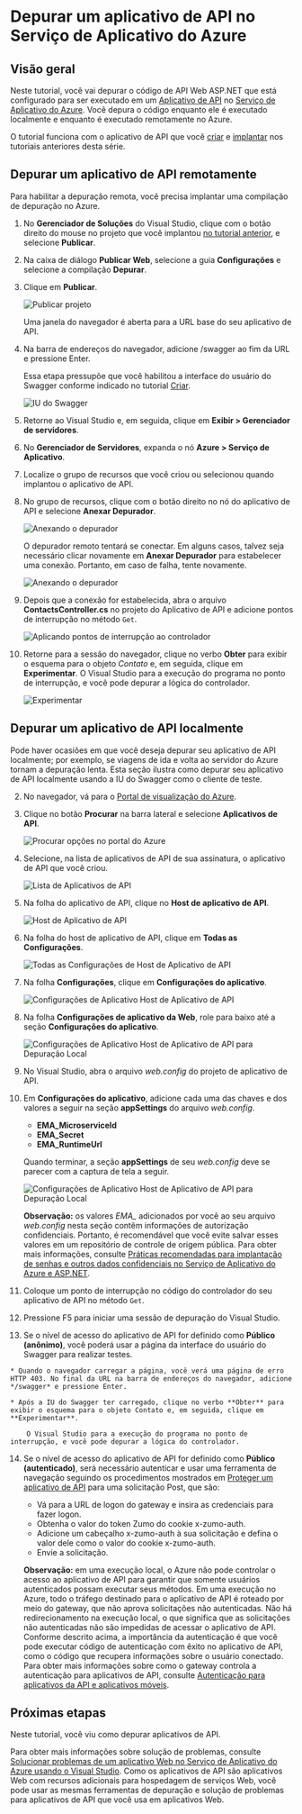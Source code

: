 <properties 
	pageTitle="Depurar um aplicativo de API no Serviço de Aplicativo do Azure" 
	description="Saiba como depurar um aplicativo de API enquanto ele é executado no Serviço de Aplicativo do Azure, usando o Visual Studio." 
	services="app-service\api" 
	documentationCenter=".net" 
	authors="bradygaster" 
	manager="wpickett" 
	editor="jimbe"/>

<tags 
	ms.service="app-service-api" 
	ms.workload="web" 
	ms.tgt_pltfrm="dotnet" 
	ms.devlang="na" 
	ms.topic="article" 
	ms.date="10/08/2015" 
	ms.author="tdykstra"/>

# Depurar um aplicativo de API no Serviço de Aplicativo do Azure

## Visão geral

Neste tutorial, você vai depurar o código de API Web ASP.NET que está configurado para ser executado em um [Aplicativo de API](app-service-api-apps-why-best-platform.md) no [Serviço de Aplicativo do Azure](../app-service/app-service-value-prop-what-is.md). Você depura o código enquanto ele é executado localmente e enquanto é executado remotamente no Azure.

O tutorial funciona com o aplicativo de API que você [criar](app-service-dotnet-create-api-app.md) e [implantar](app-service-dotnet-deploy-api-app.md) nos tutoriais anteriores desta série.

## Depurar um aplicativo de API remotamente 

Para habilitar a depuração remota, você precisa implantar uma compilação de depuração no Azure.

1. No **Gerenciador de Soluções** do Visual Studio, clique com o botão direito do mouse no projeto que você implantou [no tutorial anterior](app-service-dotnet-deploy-api-app.md), e selecione **Publicar**.

2. Na caixa de diálogo **Publicar Web**, selecione a guia **Configurações** e selecione a compilação **Depurar**.

4. Clique em **Publicar**.

	![Publicar projeto](./media/app-service-api-dotnet-debug/rd-debug-publish.png)

	Uma janela do navegador é aberta para a URL base do seu aplicativo de API.

4. Na barra de endereços do navegador, adicione /swagger ao fim da URL e pressione Enter.

	Essa etapa pressupõe que você habilitou a interface do usuário do Swagger conforme indicado no tutorial [Criar](app-service-dotnet-create-api-app.md).

	![IU do Swagger](./media/app-service-api-dotnet-debug/rd-swagger-ui.png)

5. Retorne ao Visual Studio e, em seguida, clique em **Exibir > Gerenciador de servidores**.

6. No **Gerenciador de Servidores**, expanda o nó **Azure > Serviço de Aplicativo**.

7. Localize o grupo de recursos que você criou ou selecionou quando implantou o aplicativo de API.

8. No grupo de recursos, clique com o botão direito no nó do aplicativo de API e selecione **Anexar Depurador**.

	![Anexando o depurador](./media/app-service-api-dotnet-debug/rd-attach-debugger.png)

	O depurador remoto tentará se conectar. Em alguns casos, talvez seja necessário clicar novamente em **Anexar Depurador** para estabelecer uma conexão. Portanto, em caso de falha, tente novamente.

	![Anexando o depurador](./media/app-service-api-dotnet-debug/rd-attaching.png)

9. Depois que a conexão for estabelecida, abra o arquivo **ContactsController.cs** no projeto do Aplicativo de API e adicione pontos de interrupção no método `Get`.

	![Aplicando pontos de interrupção ao controlador](./media/app-service-api-dotnet-debug/rd-breakpoints.png)

10. Retorne para a sessão do navegador, clique no verbo **Obter** para exibir o esquema para o objeto *Contato* e, em seguida, clique em **Experimentar**. O Visual Studio para a execução do programa no ponto de interrupção, e você pode depurar a lógica do controlador.

	![Experimentar](./media/app-service-api-dotnet-debug/rd-try-it-out.png)

## Depurar um aplicativo de API localmente 

Pode haver ocasiões em que você deseja depurar seu aplicativo de API localmente; por exemplo, se viagens de ida e volta ao servidor do Azure tornam a depuração lenta. Esta seção ilustra como depurar seu aplicativo de API localmente usando a IU do Swagger como o cliente de teste.

2. No navegador, vá para o [Portal de visualização do Azure](https://portal.azure.com). 

3. Clique no botão **Procurar** na barra lateral e selecione **Aplicativos de API**.

	![Procurar opções no portal do Azure](./media/app-service-api-dotnet-debug/ld-browse.png)

4. Selecione, na lista de aplicativos de API de sua assinatura, o aplicativo de API que você criou.

	![Lista de Aplicativos de API](./media/app-service-api-dotnet-debug/ld-api-app-list.png)

5. Na folha do aplicativo de API, clique no **Host de aplicativo de API**.

	![Host de Aplicativo de API](./media/app-service-api-dotnet-debug/ld-api-app-blade-api-app-host.png)

6. Na folha do host de aplicativo de API, clique em **Todas as Configurações**.

	![Todas as Configurações de Host de Aplicativo de API](./media/app-service-api-dotnet-debug/ld-api-app-host-all-settings.png)

7. Na folha **Configurações**, clique em **Configurações do aplicativo**.

	![Configurações de Aplicativo Host de Aplicativo de API](./media/app-service-api-dotnet-debug/ld-application-settings.png)

8. Na folha **Configurações de aplicativo da Web**, role para baixo até a seção **Configurações do aplicativo**.

	![Configurações de Aplicativo Host de Aplicativo de API para Depuração Local](./media/app-service-api-dotnet-debug/ld-app-settings-for-local-debugging.png)

1. No Visual Studio, abra o arquivo *web.config* do projeto de aplicativo de API.

9. Em **Configurações do aplicativo**, adicione cada uma das chaves e dos valores a seguir na seção **appSettings** do arquivo *web.config*.
	- **EMA\_MicroserviceId**
	- **EMA\_Secret**
	- **EMA\_RuntimeUrl**

	Quando terminar, a seção **appSettings** de seu *web.config* deve se parecer com a captura de tela a seguir.

	![Configurações de Aplicativo Host de Aplicativo de API para Depuração Local](./media/app-service-api-dotnet-debug/ld-debug-settings.png)

	**Observação:** os valores *EMA\_* adicionados por você ao seu arquivo *web.config* nesta seção contêm informações de autorização confidenciais. Portanto, é recomendável que você evite salvar esses valores em um repositório de controle de origem pública. Para obter mais informações, consulte [Práticas recomendadas para implantação de senhas e outros dados confidenciais no Serviço de Aplicativo do Azure e ASP.NET](http://www.asp.net/identity/overview/features-api/best-practices-for-deploying-passwords-and-other-sensitive-data-to-aspnet-and-azure).

10. Coloque um ponto de interrupção no código do controlador do seu aplicativo de API no método `Get`.

11. Pressione F5 para iniciar uma sessão de depuração do Visual Studio.
 
13.  Se o nível de acesso do aplicativo de API for definido como **Público (anônimo)**, você poderá usar a página da interface do usuário do Swagger para realizar testes.

	* Quando o navegador carregar a página, você verá uma página de erro HTTP 403. No final da URL na barra de endereços do navegador, adicione */swagger* e pressione Enter.

	* Após a IU do Swagger ter carregado, clique no verbo **Obter** para exibir o esquema para o objeto Contato e, em seguida, clique em **Experimentar**.

		O Visual Studio para a execução do programa no ponto de interrupção, e você pode depurar a lógica do controlador.

14.	Se o nível de acesso do aplicativo de API for definido como **Público (autenticado)**, será necessário autenticar e usar uma ferramenta de navegação seguindo os procedimentos mostrados em [Proteger um aplicativo de API](app-service-api-dotnet-add-authentication.md#use-postman-to-send-a-post-request) para uma solicitação Post, que são:

	* Vá para a URL de logon do gateway e insira as credenciais para fazer logon.
	* Obtenha o valor do token Zumo do cookie x-zumo-auth.
	* Adicione um cabeçalho x-zumo-auth à sua solicitação e defina o valor dele como o valor do cookie x-zumo-auth.
	* Envie a solicitação.

	**Observação:** em uma execução local, o Azure não pode controlar o acesso ao aplicativo de API para garantir que somente usuários autenticados possam executar seus métodos. Em uma execução no Azure, todo o tráfego destinado para o aplicativo de API é roteado por meio do gateway, que não aprova solicitações não autenticadas. Não há redirecionamento na execução local, o que significa que as solicitações não autenticadas não são impedidas de acessar o aplicativo de API. Conforme descrito acima, a importância da autenticação é que você pode executar código de autenticação com êxito no aplicativo de API, como o código que recupera informações sobre o usuário conectado. Para obter mais informações sobre como o gateway controla a autenticação para aplicativos de API, consulte [Autenticação para aplicativos da API e aplicativos móveis](../app-service/app-service-authentication-overview.md#azure-app-service-gateway).

## Próximas etapas

Neste tutorial, você viu como depurar aplicativos de API.

Para obter mais informações sobre solução de problemas, consulte [Solucionar problemas de um aplicativo Web no Serviço de Aplicativo do Azure usando o Visual Studio](../app-service-web/web-sites-dotnet-troubleshoot-visual-studio.md). Como os aplicativos de API são aplicativos Web com recursos adicionais para hospedagem de serviços Web, você pode usar as mesmas ferramentas de depuração e solução de problemas para aplicativos de API que você usa em aplicativos Web.

<!---HONumber=Oct15_HO3-->